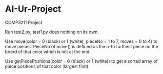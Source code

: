 # AI-Ur-Project

COMP3211 Project

Run test2.py, test1.py does nothing on its own.

Use move(color = 0 (black) or 1 (white), pieceNo = 1 to 7, moves = 0 to 4) to move pieces. PieceNo of move() is defined as the n-th furthest piece on the board of that color which is not at the end.

Use getPiecePositions(color = 0 (black) or 1 (white)) to get a sorted array of piece positions of that color (largest first).
